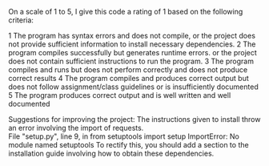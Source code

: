 On a scale of 1 to 5, I give this code a rating of 1 based on the following criteria:

1  The program has syntax errors and does not compile, or the project does not provide sufficient information to install necessary dependencies.
2  The program compiles successfully but generates runtime errors. or the project does not contain sufficient instructions to run the program.
3  The program compiles and runs but does not perform correctly and does not produce correct results
4  The program compiles and produces correct output but does not follow assignment/class guidelines or is insufficiently documented
5  The program produces correct output and is well written and well documented

Suggestions for improving the project:
The instructions given to install throw an error involving the import of requests.   
File "setup.py", line 9, in <module>
    from setuptools import setup
ImportError: No module named setuptools
To rectify this, you should add a section to the installation guide involving how to obtain these dependencies.
